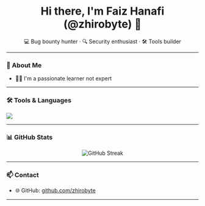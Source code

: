 <h1 align="center">Hi there, I'm Faiz Hanafi (@zhirobyte) 👋</h1>
<p align="center">💻 Bug bounty hunter · 🔍 Security enthusiast · 🛠️ Tools builder</p>

---

### 🧠 About Me

- 👨‍💻 I'm a passionate learner not expert
---

### 🛠️ Tools & Languages

<p align="left">
  <img src="https://skillicons.dev/icons?i=python,linux,git,github,vscode" />
</p>

---

### 📊 GitHub Stats

<p align="center">
  <img src="http://github-readme-streak-stats.herokuapp.com?user=zhirobyte&theme=dark&background=0D1117&text_color=C9D1D9" alt="GitHub Streak" />
</p>


---

### 📫 Contact

- 🌐 GitHub: [github.com/zhirobyte](https://github.com/zhirobyte)

---

<!--
zhirobyte/zhirobyte is a ✨ special ✨ repository because its `README.md` (this file) appears on your GitHub profile.
-->
